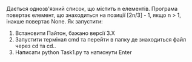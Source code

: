 Дається однозв'язний список, що містить n елементів. Програма повертає елемент, що знаходиться на позиції [2n/3] - 1, якщо n > 1, інакше повертає None. 
Як запустити:
  1. Встановити Пайтон, бажано версії 3.Х
  2. Запустити термінал cmd та перейти в папку де знаходиться файл через cd та cd..
  3. Написати python Task1.py та натиснути Enter
